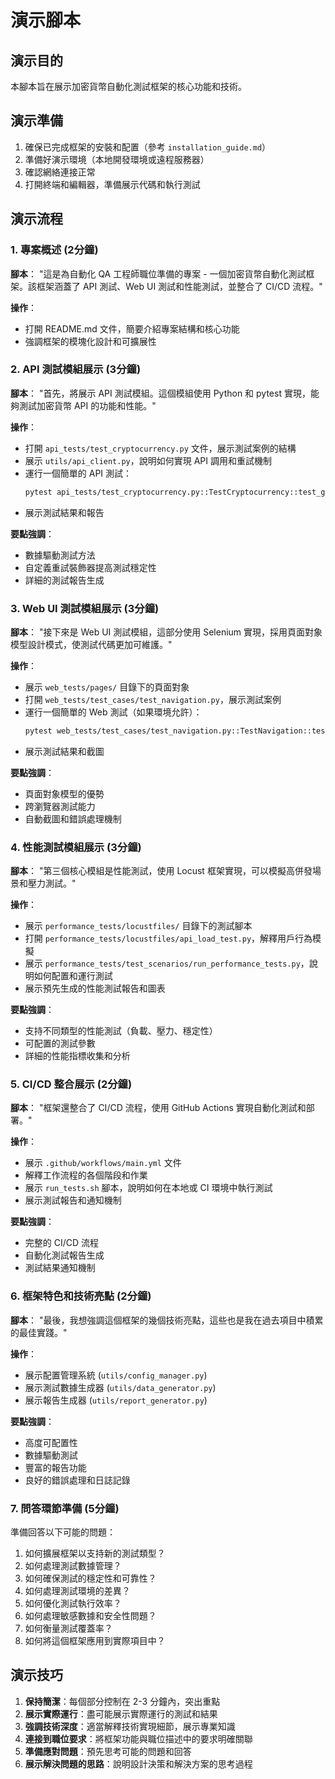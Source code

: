 # 演示腳本

## 演示目的

本腳本旨在展示加密貨幣自動化測試框架的核心功能和技術。

## 演示準備

1. 確保已完成框架的安裝和配置（參考 `installation_guide.md`）
2. 準備好演示環境（本地開發環境或遠程服務器）
3. 確認網絡連接正常
4. 打開終端和編輯器，準備展示代碼和執行測試

## 演示流程

### 1. 專案概述 (2分鐘)

**腳本**：
"這是為自動化 QA 工程師職位準備的專案 - 一個加密貨幣自動化測試框架。該框架涵蓋了 API 測試、Web UI 測試和性能測試，並整合了 CI/CD 流程。"

**操作**：
- 打開 README.md 文件，簡要介紹專案結構和核心功能
- 強調框架的模塊化設計和可擴展性

### 2. API 測試模組展示 (3分鐘)

**腳本**：
"首先，將展示 API 測試模組。這個模組使用 Python 和 pytest 實現，能夠測試加密貨幣 API 的功能和性能。"

**操作**：
- 打開 `api_tests/test_cryptocurrency.py` 文件，展示測試案例的結構
- 展示 `utils/api_client.py`，說明如何實現 API 調用和重試機制
- 運行一個簡單的 API 測試：
  ```bash
  pytest api_tests/test_cryptocurrency.py::TestCryptocurrency::test_get_cryptocurrency_listings -v
  ```
- 展示測試結果和報告

**要點強調**：
- 數據驅動測試方法
- 自定義重試裝飾器提高測試穩定性
- 詳細的測試報告生成

### 3. Web UI 測試模組展示 (3分鐘)

**腳本**：
"接下來是 Web UI 測試模組，這部分使用 Selenium 實現，採用頁面對象模型設計模式，使測試代碼更加可維護。"

**操作**：
- 展示 `web_tests/pages/` 目錄下的頁面對象
- 打開 `web_tests/test_cases/test_navigation.py`，展示測試案例
- 運行一個簡單的 Web 測試（如果環境允許）：
  ```bash
  pytest web_tests/test_cases/test_navigation.py::TestNavigation::test_homepage_navigation -v
  ```
- 展示測試結果和截圖

**要點強調**：
- 頁面對象模型的優勢
- 跨瀏覽器測試能力
- 自動截圖和錯誤處理機制

### 4. 性能測試模組展示 (3分鐘)

**腳本**：
"第三個核心模組是性能測試，使用 Locust 框架實現，可以模擬高併發場景和壓力測試。"

**操作**：
- 展示 `performance_tests/locustfiles/` 目錄下的測試腳本
- 打開 `performance_tests/locustfiles/api_load_test.py`，解釋用戶行為模擬
- 展示 `performance_tests/test_scenarios/run_performance_tests.py`，說明如何配置和運行測試
- 展示預先生成的性能測試報告和圖表

**要點強調**：
- 支持不同類型的性能測試（負載、壓力、穩定性）
- 可配置的測試參數
- 詳細的性能指標收集和分析

### 5. CI/CD 整合展示 (2分鐘)

**腳本**：
"框架還整合了 CI/CD 流程，使用 GitHub Actions 實現自動化測試和部署。"

**操作**：
- 展示 `.github/workflows/main.yml` 文件
- 解釋工作流程的各個階段和作業
- 展示 `run_tests.sh` 腳本，說明如何在本地或 CI 環境中執行測試
- 展示測試報告和通知機制

**要點強調**：
- 完整的 CI/CD 流程
- 自動化測試報告生成
- 測試結果通知機制

### 6. 框架特色和技術亮點 (2分鐘)

**腳本**：
"最後，我想強調這個框架的幾個技術亮點，這些也是我在過去項目中積累的最佳實踐。"

**操作**：
- 展示配置管理系統 (`utils/config_manager.py`)
- 展示測試數據生成器 (`utils/data_generator.py`)
- 展示報告生成器 (`utils/report_generator.py`)

**要點強調**：
- 高度可配置性
- 數據驅動測試
- 豐富的報告功能
- 良好的錯誤處理和日誌記錄

### 7. 問答環節準備 (5分鐘)

準備回答以下可能的問題：

1. 如何擴展框架以支持新的測試類型？
2. 如何處理測試數據管理？
3. 如何確保測試的穩定性和可靠性？
4. 如何處理測試環境的差異？
5. 如何優化測試執行效率？
6. 如何處理敏感數據和安全性問題？
7. 如何衡量測試覆蓋率？
8. 如何將這個框架應用到實際項目中？

## 演示技巧

1. **保持簡潔**：每個部分控制在 2-3 分鐘內，突出重點
2. **展示實際運行**：盡可能展示實際運行的測試和結果
3. **強調技術深度**：適當解釋技術實現細節，展示專業知識
4. **連接到職位要求**：將框架功能與職位描述中的要求明確關聯
5. **準備應對問題**：預先思考可能的問題和回答
6. **展示解決問題的思路**：說明設計決策和解決方案的思考過程

